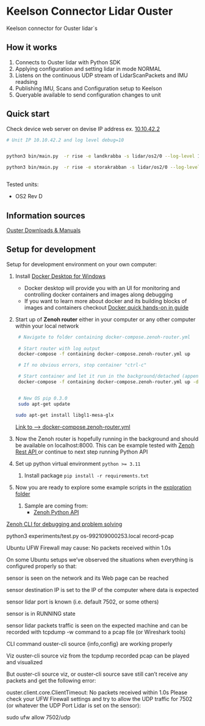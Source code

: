 # Keelson Connector Lidar Ouster

Keelson connector for Ouster lidar´s


## How it works

1) Connects to Ouster lidar with Python SDK
2) Applying configuration and setting lidar in mode NORMAL
3) Listens on the continuous UDP stream of LidarScanPackets and IMU readsing
4) Publishing IMU, Scans and Configuration setup to Keelson
5) Queryable available to send configuration changes to unit 

## Quick start

Check device web server on devise IP address ex. [10.10.42.2](https://10.10.42.2) 

```bash
# Unit IP 10.10.42.2 and log level debug=10


python3 bin/main.py  -r rise -e landkrabba -s lidar/os2/0 --log-level 10 from_sensor --ouster-hostname os-992109000253 --view-angle-deg-start 0 --view-angle-deg-end 360 --lidar-mode 1024x10 

python3 bin/main.py  -r rise -e storakrabban -s lidar/os2/0 --log-level 10 from_sensor --ouster-hostname 192.168.1.80 --view-angle-deg-start 0 --view-angle-deg-end 360 --lidar-mode 1024x10 



```

Tested units:

- OS2 Rev D

## Information sources

[Ouster Downloads & Manuals](https://ouster.com/downloads)

## Setup for development

Setup for development environment on your own computer: 

1) Install [Docker Desktop for Windows](https://docs.docker.com/desktop/install/windows-install/)
   - Docker desktop will provide you with an UI for monitoring and controlling docker containers and images along debugging 
   - If you want to learn more about docker and its building blocks of images and containers checkout [Docker quick hands-on in guide](https://docs.docker.com/guides/get-started/)
2) Start up of **Zenoh router** either in your computer or any other computer within your local network 

   ```bash
    # Navigate to folder containing docker-compose.zenoh-router.yml
  
    # Start router with log output 
    docker-compose -f containing docker-compose.zenoh-router.yml up 

    # If no obvious errors, stop container "ctrl-c"

    # Start container and let it run in the background/detached (append -d) 
    docker-compose -f containing docker-compose.zenoh-router.yml up -d


    # New OS pip 0.3.0 
    sudo apt-get update

   sudo apt-get install libgl1-mesa-glx

   ```

    [Link to --> docker-compose.zenoh-router.yml](docker-compose.zenoh-router.yml)

1) Now the Zenoh router is hopefully running in the background and should be available on localhost:8000. This can be example tested with [Zenoh Rest API ](https://zenoh.io/docs/apis/rest/) or continue to next step running Python API
2) Set up python virtual environment  `python >= 3.11`
   1) Install package `pip install -r requirements.txt`
3)  Now you are ready to explore some example scripts in the [exploration folder](./exploration/) 
    1)  Sample are coming from:
         -   [Zenoh Python API ](https://zenoh-python.readthedocs.io/en/0.10.1-rc/#quick-start-examples)


[Zenoh CLI for debugging and problem solving](https://github.com/RISE-Maritime/zenoh-cli)




python3 experiments/test.py os-992109000253.local record-pcap


Ubuntu UFW Firewall may cause: No packets received within 1.0s

On some Ubuntu setups we’ve observed the situations when everything is configured properly so that:

sensor is seen on the network and its Web page can be reached

sensor destination IP is set to the IP of the computer where data is expected

sensor lidar port is known (i.e. default 7502, or some others)

sensor is in RUNNING state

sensor lidar packets traffic is seen on the expected machine and can be recorded with tcpdump -w command to a pcap file (or Wireshark tools)

CLI command ouster-cli source <SENSOR HOSTNAME> {info,config} are working properly

Viz ouster-cli source <PCAP FILE> viz from the tcpdump recorded pcap can be played and visualized

But ouster-cli source <SENSOR HOSTNAME> viz, or ouster-cli source <SENSOR HOSTNAME> save still can’t receive any packets and get the following error:

ouster.client.core.ClientTimeout: No packets received within 1.0s
Please check your UFW Firewall settings and try to allow the UDP traffic for 7502 (or whatever the UDP Port Lidar is set on the sensor):

sudo ufw allow 7502/udp